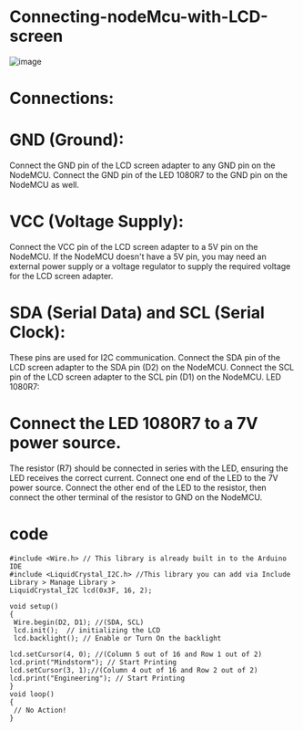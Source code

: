 # Connecting-nodeMcu-with-LCD-screen

![image](https://github.com/dennisngugiwambui/Connecting-nodeMcu-with-LCD-screen/assets/112067611/1efd5e82-050b-4d88-a4ce-ff2996a054d6)

# Connections:

# GND (Ground):

Connect the GND pin of the LCD screen adapter to any GND pin on the NodeMCU.
Connect the GND pin of the LED 1080R7 to the GND pin on the NodeMCU as well.
# VCC (Voltage Supply):

Connect the VCC pin of the LCD screen adapter to a 5V pin on the NodeMCU.
If the NodeMCU doesn't have a 5V pin, you may need an external power supply or a voltage regulator to supply the required voltage for the LCD screen adapter.
# SDA (Serial Data) and SCL (Serial Clock):

These pins are used for I2C communication.
Connect the SDA pin of the LCD screen adapter to the SDA pin (D2) on the NodeMCU.
Connect the SCL pin of the LCD screen adapter to the SCL pin (D1) on the NodeMCU.
LED 1080R7:

# Connect the LED 1080R7 to a 7V power source.
The resistor (R7) should be connected in series with the LED, ensuring the LED receives the correct current.
Connect one end of the LED to the 7V power source.
Connect the other end of the LED to the resistor, then connect the other terminal of the resistor to GND on the NodeMCU.


# code

```
#include <Wire.h> // This library is already built in to the Arduino IDE
#include <LiquidCrystal_I2C.h> //This library you can add via Include Library > Manage Library > 
LiquidCrystal_I2C lcd(0x3F, 16, 2);

void setup()
{
 Wire.begin(D2, D1); //(SDA, SCL) 
 lcd.init();  // initializing the LCD
 lcd.backlight(); // Enable or Turn On the backlight

lcd.setCursor(4, 0); //(Column 5 out of 16 and Row 1 out of 2)
lcd.print("Mindstorm"); // Start Printing
lcd.setCursor(3, 1);//(Column 4 out of 16 and Row 2 out of 2)
lcd.print("Engineering"); // Start Printing
}
void loop()
{
 // No Action!
}

```



